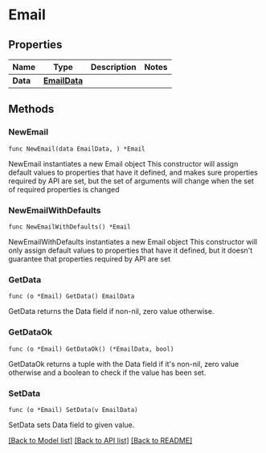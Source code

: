 # Email

## Properties

Name | Type | Description | Notes
------------ | ------------- | ------------- | -------------
**Data** | [**EmailData**](EmailData.md) |  | 

## Methods

### NewEmail

`func NewEmail(data EmailData, ) *Email`

NewEmail instantiates a new Email object
This constructor will assign default values to properties that have it defined,
and makes sure properties required by API are set, but the set of arguments
will change when the set of required properties is changed

### NewEmailWithDefaults

`func NewEmailWithDefaults() *Email`

NewEmailWithDefaults instantiates a new Email object
This constructor will only assign default values to properties that have it defined,
but it doesn't guarantee that properties required by API are set

### GetData

`func (o *Email) GetData() EmailData`

GetData returns the Data field if non-nil, zero value otherwise.

### GetDataOk

`func (o *Email) GetDataOk() (*EmailData, bool)`

GetDataOk returns a tuple with the Data field if it's non-nil, zero value otherwise
and a boolean to check if the value has been set.

### SetData

`func (o *Email) SetData(v EmailData)`

SetData sets Data field to given value.



[[Back to Model list]](../README.md#documentation-for-models) [[Back to API list]](../README.md#documentation-for-api-endpoints) [[Back to README]](../README.md)


